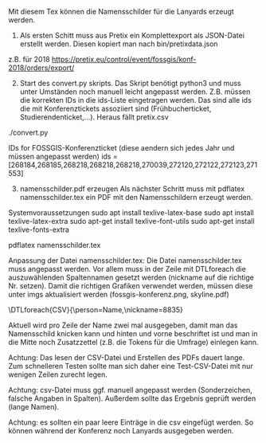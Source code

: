 
Mit diesem Tex können die Namensschilder für die Lanyards erzeugt
werden.

1. Als ersten Schitt muss aus Pretix ein Komplettexport als JSON-Datei
erstellt werden. Diesen kopiert man nach bin/pretixdata.json

z.B. für 2018
https://pretix.eu/control/event/fossgis/konf-2018/orders/export/

2. Start des convert.py skripts. Das Skript benötigt python3 und muss
unter Umständen noch manuell leicht angepasst werden. Z.B. müssen die
korrekten IDs in die ids-Liste eingetragen werden. Das sind alle ids
die mit Konferenztickets assoziiert sind (Frühbucherticket,
Studierendenticket,...). Heraus fällt pretix.csv

./convert.py

  IDs for FOSSGIS-Konferenzticket (diese aendern sich jedes Jahr und müssen angepasst werden)
  ids = [268184,268185,268218,268218,268218,270039,272120,272122,272123,271553]

3. namensschilder.pdf erzeugen
Als nächster Schritt muss mit pdflatex namensschilder.tex ein PDF mit
den Namensschildern erzeugt werden. 

Systemvoraussetzungen
sudo apt install texlive-latex-base
sudo apt install texlive-latex-extra
sudo apt-get install texlive-font-utils
sudo apt-get install texlive-fonts-extra

pdflatex namensschilder.tex

Anpassung der Datei namensschilder.tex:
Die Datei namensschilder.tex muss angepasst werden. Vor allem muss in der Zeile mit DTLforeach die
auszuwählenden Spaltennamen gesetzt werden (nickname auf die richtige Nr. setzen).
Damit die richtigen Grafiken verwendet werden, müssen diese unter imgs aktualisiert werden (fossgis-konferenz.png, skyline.pdf) 

 \DTLforeach{CSV}{\person=Name,\nickname=8835}

Aktuell wird pro Zeile der Name zwei mal ausgegeben, damit man das
Namensschild knicken kann und hinten und vorne beschriftet ist und man
in die Mitte noch Zusatzzettel (z.B. die Tokens für die Umfrage)
einlegen kann.

Achtung: Das lesen der CSV-Datei und Erstellen des PDFs dauert
lange. Zum schnelleren Testen sollte man sich daher eine
Test-CSV-Datei mit nur wenigen Zeilen zurecht legen.

Achtung: csv-Datei muss ggf. manuell angepasst werden (Sonderzeichen, falsche Angaben in Spalten). Außerdem sollte das Ergebnis geprüft werden (lange Namen).

Achtung: es sollten ein paar leere Einträge in die csv eingefügt werden. So können während der Konferenz noch Lanyards ausgegeben werden.


